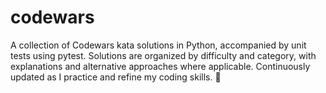 # codewars
A collection of Codewars kata solutions in Python, accompanied by unit tests using pytest. Solutions are organized by difficulty and category, with explanations and alternative approaches where applicable. Continuously updated as I practice and refine my coding skills. 🚀
